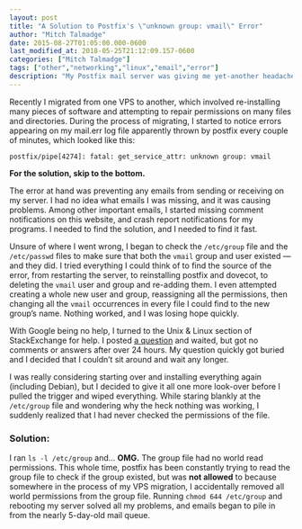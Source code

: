 ```yaml
---
layout: post
title: "A Solution to Postfix's \"unknown group: vmail\" Error"
author: "Mitch Talmadge"
date: 2015-08-27T01:05:00.000-0600
last_modified_at: 2018-05-25T21:12:09.157-0600
categories: ["Mitch Talmadge"]
tags: ["other","networking","linux","email","error"]
description: "My Postfix mail server was giving me yet-another headache. The fix was easy, but took forever to find!"
---
```


Recently I migrated from one VPS to another, which involved re-installing many pieces of software and attempting to repair permissions on many files and directories. During the process of migrating, I started to notice errors appearing on my mail.err log file apparently thrown by postfix every couple of minutes, which looked like this:
```
postfix/pipe[4274]: fatal: get_service_attr: unknown group: vmail
```

**For the solution, skip to the bottom.**

The error at hand was preventing any emails from sending or receiving on my server. I had no idea what emails I was missing, and it was causing problems. Among other important emails, I started missing comment notifications on this website, and crash report notifications for my programs. I needed to find the solution, and I needed to find it fast.

Unsure of where I went wrong, I began to check the `/etc/group` file and the `/etc/passwd` files to make sure that both the `vmail` group and user existed — and they did. I tried everything I could think of to find the source of the error, from restarting the server, to reinstalling postfix and dovecot, to deleting the `vmail` user and group and re-adding them. I even attempted creating a whole new user and group, reassigning all the permissions, then changing all the `vmail` occurrences in every file I could find to the new group’s name. Nothing worked, and I was losing hope quickly.

With Google being no help, I turned to the Unix & Linux section of StackExchange for help. I posted [a question](http://unix.stackexchange.com/questions/225522/postfix-unknown-group-vmail) and waited, but got no comments or answers after over 24 hours. My question quickly got buried and I decided that I couldn’t sit around and wait any longer.

I was really considering starting over and installing everything again (including Debian), but I decided to give it all one more look-over before I pulled the trigger and wiped everything. While staring blankly at the `/etc/group` file and wondering why the heck nothing was working, I suddenly realized that I had never checked the permissions of the file.
### Solution:

I ran `ls -l /etc/group` and… **OMG.** The group file had no world read permissions. This whole time, postfix has been constantly trying to read the group file to check if the group existed, but was **not allowed** to because somewhere in the process of my VPS migration, I accidentally removed all world permissions from the group file. Running `chmod 644 /etc/group` and rebooting my server solved all my problems, and emails began to pile in from the nearly 5-day-old mail queue.

